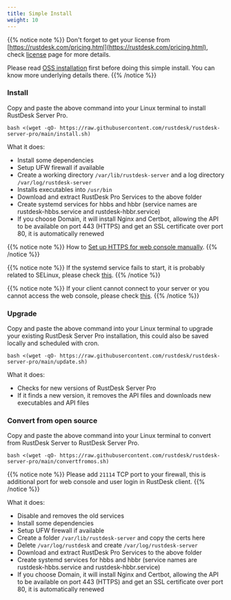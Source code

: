 ```yaml
---
title: Simple Install
weight: 10
---
```


{{% notice note %}}
Don't forget to get your license from [https://rustdesk.com/pricing.html](https://rustdesk.com/pricing.html), check [license](https://rustdesk.com/docs/en/self-host/rustdesk-server-pro/license/) page for more details.

Please read [OSS installation](https://rustdesk.com/docs/en/self-host/rustdesk-server-oss/install/) first before doing this simple install. You can know more underlying details there.
{{% /notice %}}

### Install

Copy and paste the above command into your Linux terminal to install RustDesk Server Pro.

`bash <(wget -qO- https://raw.githubusercontent.com/rustdesk/rustdesk-server-pro/main/install.sh)`

What it does:

- Install some dependencies
- Setup UFW firewall if available
- Create a working directory `/var/lib/rustdesk-server` and a log directory `/var/log/rustdesk-server`
- Installs executables into `/usr/bin`
- Download and extract RustDesk Pro Services to the above folder
- Create systemd services for hbbs and hbbr (service names are rustdesk-hbbs.service and rustdesk-hbbr.service)
- If you choose Domain, it will install Nginx and Certbot, allowing the API to be available on port 443 (HTTPS) and get an SSL certificate over port 80, it is automatically renewed

{{% notice note %}}
How to [Set up HTTPS for web console manually](https://rustdesk.com/docs/en/self-host/rustdesk-server-pro/faq/#set-up-https-for-web-console-manually).
{{% /notice %}}

{{% notice note %}}
If the systemd service fails to start, it is probably related to SELinux, please check [this](https://rustdesk.com/docs/en/self-host/rustdesk-server-pro/faq/#selinux).
{{% /notice %}}

{{% notice note %}}
If your client cannot connect to your server or you cannot access the web console, please check [this](https://rustdesk.com/docs/en/self-host/rustdesk-server-pro/faq/#firewall).
{{% /notice %}}

### Upgrade

Copy and paste the above command into your Linux terminal to upgrade your existing RustDesk Server Pro installation, this could also be saved locally and scheduled with cron.

`bash <(wget -qO- https://raw.githubusercontent.com/rustdesk/rustdesk-server-pro/main/update.sh)`

What it does:

- Checks for new versions of RustDesk Server Pro
- If it finds a new version, it removes the API files and downloads new executables and API files

### Convert from open source

Copy and paste the above command into your Linux terminal to convert from RustDesk Server to RustDesk Server Pro.

`bash <(wget -qO- https://raw.githubusercontent.com/rustdesk/rustdesk-server-pro/main/convertfromos.sh)`

{{% notice note %}}
Please add `21114` TCP port to your firewall, this is additional port for web console and user login in RustDesk client.
{{% /notice %}}

What it does:

- Disable and removes the old services
- Install some dependencies
- Setup UFW firewall if available
- Create a folder `/var/lib/rustdesk-server` and copy the certs here
- Delete `/var/log/rustdesk` and create `/var/log/rustdesk-server`
- Download and extract RustDesk Pro Services to the above folder
- Create systemd services for hbbs and hbbr (service names are rustdesk-hbbs.service and rustdesk-hbbr.service)
- If you choose Domain, it will install Nginx and Certbot, allowing the API to be available on port 443 (HTTPS) and get an SSL certificate over port 80, it is automatically renewed
